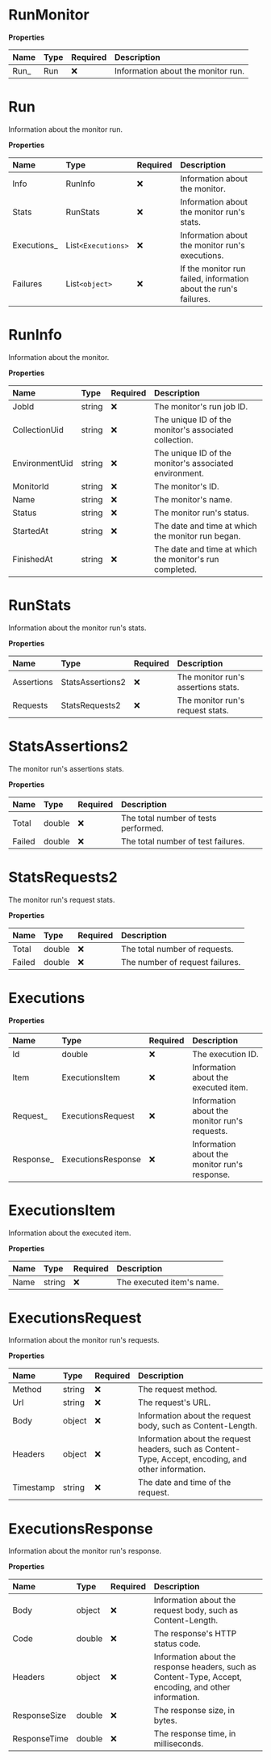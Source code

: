 # RunMonitor

**Properties**

| Name  | Type | Required | Description                        |
| :---- | :--- | :------- | :--------------------------------- |
| Run\_ | Run  | ❌       | Information about the monitor run. |

# Run

Information about the monitor run.

**Properties**

| Name         | Type               | Required | Description                                                      |
| :----------- | :----------------- | :------- | :--------------------------------------------------------------- |
| Info         | RunInfo            | ❌       | Information about the monitor.                                   |
| Stats        | RunStats           | ❌       | Information about the monitor run's stats.                       |
| Executions\_ | List`<Executions>` | ❌       | Information about the monitor run's executions.                  |
| Failures     | List`<object>`     | ❌       | If the monitor run failed, information about the run's failures. |

# RunInfo

Information about the monitor.

**Properties**

| Name           | Type   | Required | Description                                             |
| :------------- | :----- | :------- | :------------------------------------------------------ |
| JobId          | string | ❌       | The monitor's run job ID.                               |
| CollectionUid  | string | ❌       | The unique ID of the monitor's associated collection.   |
| EnvironmentUid | string | ❌       | The unique ID of the monitor's associated environment.  |
| MonitorId      | string | ❌       | The monitor's ID.                                       |
| Name           | string | ❌       | The monitor's name.                                     |
| Status         | string | ❌       | The monitor run's status.                               |
| StartedAt      | string | ❌       | The date and time at which the monitor run began.       |
| FinishedAt     | string | ❌       | The date and time at which the monitor's run completed. |

# RunStats

Information about the monitor run's stats.

**Properties**

| Name       | Type             | Required | Description                         |
| :--------- | :--------------- | :------- | :---------------------------------- |
| Assertions | StatsAssertions2 | ❌       | The monitor run's assertions stats. |
| Requests   | StatsRequests2   | ❌       | The monitor run's request stats.    |

# StatsAssertions2

The monitor run's assertions stats.

**Properties**

| Name   | Type   | Required | Description                          |
| :----- | :----- | :------- | :----------------------------------- |
| Total  | double | ❌       | The total number of tests performed. |
| Failed | double | ❌       | The total number of test failures.   |

# StatsRequests2

The monitor run's request stats.

**Properties**

| Name   | Type   | Required | Description                     |
| :----- | :----- | :------- | :------------------------------ |
| Total  | double | ❌       | The total number of requests.   |
| Failed | double | ❌       | The number of request failures. |

# Executions

**Properties**

| Name       | Type               | Required | Description                                   |
| :--------- | :----------------- | :------- | :-------------------------------------------- |
| Id         | double             | ❌       | The execution ID.                             |
| Item       | ExecutionsItem     | ❌       | Information about the executed item.          |
| Request\_  | ExecutionsRequest  | ❌       | Information about the monitor run's requests. |
| Response\_ | ExecutionsResponse | ❌       | Information about the monitor run's response. |

# ExecutionsItem

Information about the executed item.

**Properties**

| Name | Type   | Required | Description               |
| :--- | :----- | :------- | :------------------------ |
| Name | string | ❌       | The executed item's name. |

# ExecutionsRequest

Information about the monitor run's requests.

**Properties**

| Name      | Type   | Required | Description                                                                                           |
| :-------- | :----- | :------- | :---------------------------------------------------------------------------------------------------- |
| Method    | string | ❌       | The request method.                                                                                   |
| Url       | string | ❌       | The request's URL.                                                                                    |
| Body      | object | ❌       | Information about the request body, such as Content-Length.                                           |
| Headers   | object | ❌       | Information about the request headers, such as Content-Type, Accept, encoding, and other information. |
| Timestamp | string | ❌       | The date and time of the request.                                                                     |

# ExecutionsResponse

Information about the monitor run's response.

**Properties**

| Name         | Type   | Required | Description                                                                                            |
| :----------- | :----- | :------- | :----------------------------------------------------------------------------------------------------- |
| Body         | object | ❌       | Information about the request body, such as Content-Length.                                            |
| Code         | double | ❌       | The response's HTTP status code.                                                                       |
| Headers      | object | ❌       | Information about the response headers, such as Content-Type, Accept, encoding, and other information. |
| ResponseSize | double | ❌       | The response size, in bytes.                                                                           |
| ResponseTime | double | ❌       | The response time, in milliseconds.                                                                    |

<!-- This file was generated by liblab | https://liblab.com/ -->
